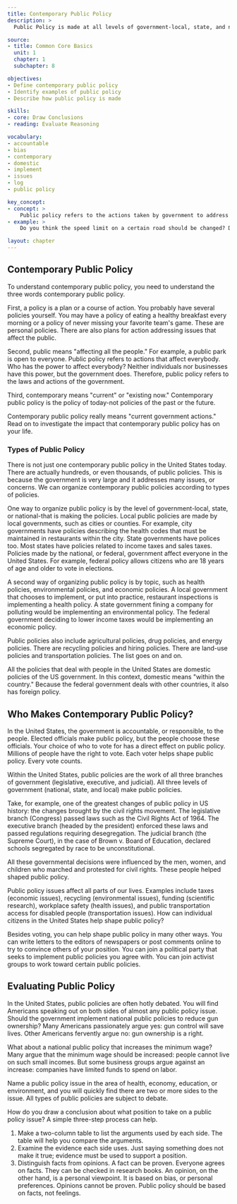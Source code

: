 ```yaml
---
title: Contemporary Public Policy
description: >
  Public Policy is made at all levels of government-local, state, and national. Publlic policies address concerns such as health, the environment, and the economy. voting is one way citizens can participate i making public policy.

source:
- title: Common Core Basics
  unit: 1
  chapter: 1
  subchapter: 8

objectives:
- Define contemporary public policy
- Identify examples of public policy
- Describe how public policy is made

skills:
- core: Draw Conclusions
- reading: Evaluate Reasoning

vocabulary:
- accountable
- bias
- contemporary
- domestic
- implement
- issues
- log
- public policy

key_concept:
- concept: >
    Public policy refers to the actions taken by government to address public issues.
- example: >
    Do you think the speed limit on a certain road should be changed? Do you wish that you paid less taxes? Do you think the government should do more to help people? Most people have opinions on these issues. If you do, then you have opinions about contemporary public policy.

layout: chapter
---
```

## Contemporary Public Policy
To understand contemporary public policy, you need to understand the three words contemporary public policy.

First, a policy is a plan or a course of action. You probably have several policies yourself. You may have a policy of eating a healthy breakfast every morning or a policy of never missing your favorite team's game. These are personal policies. There are also plans for action addressing issues that affect the public.

Second, public means "affecting all the people." For example, a public park is open to everyone. Public policy refers to actions that affect everybody. Who has the power to affect everybody? Neither individuals nor businesses have this power, but the government does. Therefore, public policy refers to the laws and actions of the government.

Third, contemporary means "current" or "existing now." Contemporary public policy is the policy of today-not policies of the past or the future.

Contemporary public policy really means "current government actions." Read on to investigate the impact that contemporary public policy has on your life.

### Types of Public Policy

There is not just one contemporary public policy in the United States today. There are actually hundreds, or even thousands, of public policies. This is because the government is very large and it addresses many issues, or concerns. We can organize contemporary public policies according to types of policies.

One way to organize public policy is by the level of government-local, state, or national-that is making the policies. Local public policies are made by local governments, such as cities or counties. For example, city governments have policies describing the health codes that must be maintained in restaurants within the city. State governments have polices too. Most states have policies related to income taxes and sales taxes. Policies made by the national, or federal, government affect everyone in the United States. For example, federal policy allows citizens who are 18 years of age and older to vote in elections.

A second way of organizing public policy is by topic, such as health policies, environmental policies, and economic policies. A local government that chooses to implement, or put into practice, restaurant inspections is implementing a health policy. A state government fining a company for polluting would be implementing an environmental policy. The federal government deciding to lower income taxes would be implementing an economic policy.

Public policies also include agricultural policies, drug policies, and energy policies. There are recycling policies and hiring policies. There are land-use policies and transportation policies. The list goes on and on.

All the policies that deal with people in the United States are domestic policies of the US government. In this context, domestic means "within the country." Because the federal government deals with other countries, it also has foreign policy.

## Who Makes Contemporary Public Policy?

In the United States, the government is accountable, or responsible, to the people. Elected officials make public policy, but the people choose these officials. Your choice of who to vote for has a direct effect on public policy. Millions of people have the right to vote. Each voter helps shape public policy. Every vote counts.

Within the United States, public policies are the work of all three branches of government (legislative, executive, and judicial). All three levels of government (national, state, and local) make public policies.

Take, for example, one of the greatest changes of public policy in US history: the changes brought by the civil rights movement. The legislative branch (Congress) passed laws such as the Civil Rights Act of 1964. The executive branch (headed by the president) enforced these laws and passed regulations requiring desegregation. The judicial branch (the Supreme Court), in the case of Brown v. Board of Education, declared schools segregated by race to be unconstitutional.

All these governmental decisions were influenced by the men, women, and children who marched and protested for civil rights. These people helped shaped public policy.

Public policy issues affect all parts of our lives. Examples include taxes (economic issues), recycling (environmental issues), funding (scientific research), workplace safety (health issues), and public transportation access for disabled people (transportation issues). How can individual citizens in the United States help shape public policy?

Besides voting, you can help shape public policy in many other ways. You can write letters to the editors of newspapers or post comments online to try to convince others of your position. You can join a political party that seeks to implement public policies you agree with. You can join activist groups to work toward certain public policies.

## Evaluating Public Policy

In the United States, public policies are often hotly debated. You will find Americans speaking out on both sides of almost any public policy issue. Should the government implement national public policies to reduce gun ownership? Many Americans passionately argue yes: gun control will save lives. Other Americans fervently argue no: gun ownership is a right.

What about a national public policy that increases the minimum wage? Many argue that the minimum wage should be increased: people cannot live on such small incomes. But some business groups argue against an increase: companies have limited funds to spend on labor.

Name a public policy issue in the area of health, economy, education, or environment, and you will quickly find there are two or more sides to the issue. All types of public policies are subject to debate.

How do you draw a conclusion about what position to take on a public policy issue? A simple three-step process can help.

  1. Make a two-column table to list the arguments used by each side. The table will help you compare the arguments.
  2. Examine the evidence each side uses. Just saying something does not make it true; evidence must be used to support a position.
  3. Distinguish facts from opinions. A fact can be proven. Everyone agrees on facts. They can be checked in research books. An opinion, on the other hand, is a personal viewpoint. It is based on bias, or personal preferences. Opinions cannot be proven. Public policy should be based on facts, not feelings.